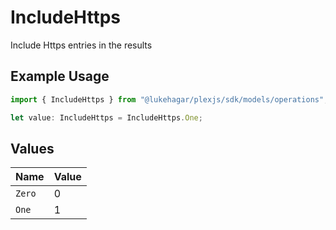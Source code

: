 # IncludeHttps

Include Https entries in the results

## Example Usage

```typescript
import { IncludeHttps } from "@lukehagar/plexjs/sdk/models/operations";

let value: IncludeHttps = IncludeHttps.One;
```

## Values

| Name   | Value  |
| ------ | ------ |
| `Zero` | 0      |
| `One`  | 1      |